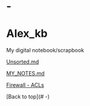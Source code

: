 # -
# Alex_kb

My digital notebook/scrapbook

[Unsorted.md](unsorted.md)

[MY_NOTES.md](MY_NOTES.md)

[Firewall - ACLs](Firewalls-acls.md)

[Back to top](# -)
